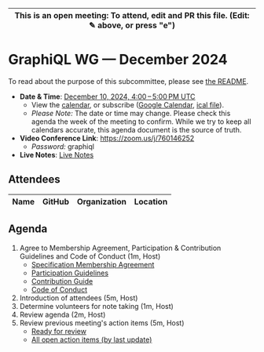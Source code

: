 | This is an open meeting: To attend, edit and PR this file. (Edit: ✎ above, or press "e") |
| ---------------------------------------------------------------------------------------- |

# GraphiQL WG — December 2024

To read about the purpose of this subcommittee, please see [the README](../../README.md).


- **Date & Time**: [December 10, 2024, 4:00 – 5:00 PM UTC](https://www.timeanddate.com/worldclock/converter.html?iso=20241210T160000&p1=224&p2=24&p3=179&p4=136&p5=37&p6=239&p7=101&p8=152)
  - View the [calendar][], or subscribe ([Google Calendar][], [ical file][]).
  - _Please Note:_ The date or time may change. Please check this agenda the
    week of the meeting to confirm. While we try to keep all calendars accurate,
    this agenda document is the source of truth.
- **Video Conference Link**: https://zoom.us/j/760146252
  - _Password:_ graphiql
- **Live Notes**: [Live Notes][]

[calendar]: https://calendar.google.com/calendar/embed?src=linuxfoundation.org_ik79t9uuj2p32i3r203dgv5mo8%40group.calendar.google.com
[google calendar]: https://calendar.google.com/calendar?cid=bGludXhmb3VuZGF0aW9uLm9yZ19pazc5dDl1dWoycDMyaTNyMjAzZGd2NW1vOEBncm91cC5jYWxlbmRhci5nb29nbGUuY29t
[ical file]: https://calendar.google.com/calendar/ical/linuxfoundation.org_ik79t9uuj2p32i3r203dgv5mo8%40group.calendar.google.com/public/basic.ics
[live notes]: https://docs.google.com/document/d/1AjbUDhfQV2TXn13RZqrmL7PfETTslzkbVZGtNl_SLcU/edit?usp=sharing

## Attendees

<!-- prettier-ignore -->
| Name                       | GitHub               | Organization       | Location                 |
| :------------------------- | :------------------- | :----------------- | :----------------------- |


## Agenda

1. Agree to Membership Agreement, Participation & Contribution Guidelines and Code of Conduct (1m, Host)
   - [Specification Membership Agreement](https://github.com/graphql/foundation)
   - [Participation Guidelines](https://github.com/graphql/graphql-wg#participation-guidelines)
   - [Contribution Guide](https://github.com/graphql/graphql-spec/blob/main/CONTRIBUTING.md)
   - [Code of Conduct](https://github.com/graphql/foundation/blob/master/CODE-OF-CONDUCT.md)
1. Introduction of attendees (5m, Host)
1. Determine volunteers for note taking (1m, Host)
1. Review agenda (2m, Host)
1. Review previous meeting's action items (5m, Host)
   - [Ready for review](https://github.com/graphql/graphiql/issues?q=is%3Aissue+is%3Aopen+label%3A%22Ready+for+review+%F0%9F%99%8C%22+sort%3Aupdated-desc)
   - [All open action items (by last update)](https://github.com/graphql/graphiql/issues?q=is%3Aissue+is%3Aopen+label%3A%22Action+item+%3Aclapper%3A%22+sort%3Aupdated-desc)
